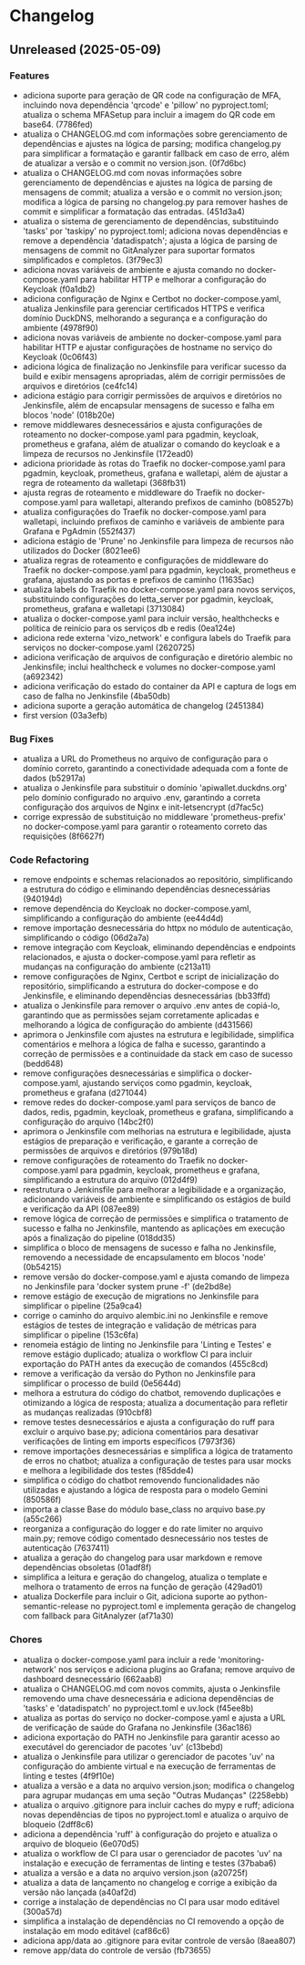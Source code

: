 # Changelog

## Unreleased (2025-05-09)

### Features

* adiciona suporte para geração de QR code na configuração de MFA, incluindo nova dependência 'qrcode' e 'pillow' no pyproject.toml; atualiza o schema MFASetup para incluir a imagem do QR code em base64. (7786fed)
* atualiza o CHANGELOG.md com informações sobre gerenciamento de dependências e ajustes na lógica de parsing; modifica changelog.py para simplificar a formatação e garantir fallback em caso de erro, além de atualizar a versão e o commit no version.json. (0f7d6bc)
* atualiza o CHANGELOG.md com novas informações sobre gerenciamento de dependências e ajustes na lógica de parsing de mensagens de commit; atualiza a versão e o commit no version.json; modifica a lógica de parsing no changelog.py para remover hashes de commit e simplificar a formatação das entradas. (451d3a4)
* atualiza o sistema de gerenciamento de dependências, substituindo 'tasks' por 'taskipy' no pyproject.toml; adiciona novas dependências e remove a dependência 'datadispatch'; ajusta a lógica de parsing de mensagens de commit no GitAnalyzer para suportar formatos simplificados e completos. (3f79ec3)
* adiciona novas variáveis de ambiente e ajusta comando no docker-compose.yaml para habilitar HTTP e melhorar a configuração do Keycloak (f0a1db2)
* adiciona configuração de Nginx e Certbot no docker-compose.yaml, atualiza Jenkinsfile para gerenciar certificados HTTPS e verifica domínio DuckDNS, melhorando a segurança e a configuração do ambiente (4978f90)
* adiciona novas variáveis de ambiente no docker-compose.yaml para habilitar HTTP e ajustar configurações de hostname no serviço do Keycloak (0c06f43)
* adiciona lógica de finalização no Jenkinsfile para verificar sucesso da build e exibir mensagens apropriadas, além de corrigir permissões de arquivos e diretórios (ce4fc14)
* adiciona estágio para corrigir permissões de arquivos e diretórios no Jenkinsfile, além de encapsular mensagens de sucesso e falha em blocos 'node' (018b20e)
* remove middlewares desnecessários e ajusta configurações de roteamento no docker-compose.yaml para pgadmin, keycloak, prometheus e grafana, além de atualizar o comando do keycloak e a limpeza de recursos no Jenkinsfile (172ead0)
* adiciona prioridade às rotas do Traefik no docker-compose.yaml para pgadmin, keycloak, prometheus, grafana e walletapi, além de ajustar a regra de roteamento da walletapi (368fb31)
* ajusta regras de roteamento e middleware do Traefik no docker-compose.yaml para walletapi, alterando prefixos de caminho (b08527b)
* atualiza configurações do Traefik no docker-compose.yaml para walletapi, incluindo prefixos de caminho e variáveis de ambiente para Grafana e PgAdmin (552f437)
* adiciona estágio de 'Prune' no Jenkinsfile para limpeza de recursos não utilizados do Docker (8021ee6)
* atualiza regras de roteamento e configurações de middleware do Traefik no docker-compose.yaml para pgadmin, keycloak, prometheus e grafana, ajustando as portas e prefixos de caminho (11635ac)
* atualiza labels do Traefik no docker-compose.yaml para novos serviços, substituindo configurações do letta_server por pgadmin, keycloak, prometheus, grafana e walletapi (3713084)
* atualiza o docker-compose.yaml para incluir versão, healthchecks e política de reinício para os serviços db e redis (0ea124e)
* adiciona rede externa 'vizo_network' e configura labels do Traefik para serviços no docker-compose.yaml (2620725)
* adiciona verificação de arquivos de configuração e diretório alembic no Jenkinsfile; inclui healthcheck e volumes no docker-compose.yaml (a692342)
* adiciona verificação do estado do container da API e captura de logs em caso de falha no Jenkinsfile (4ba50db)
* adiciona suporte a geração automática de changelog (2451384)
* first version (03a3efb)

### Bug Fixes

* atualiza a URL do Prometheus no arquivo de configuração para o domínio correto, garantindo a conectividade adequada com a fonte de dados (b52917a)
* atualiza o Jenkinsfile para substituir o domínio 'apiwallet.duckdns.org' pelo domínio configurado no arquivo .env, garantindo a correta configuração dos arquivos de Nginx e init-letsencrypt (d7fac5c)
* corrige expressão de substituição no middleware 'prometheus-prefix' no docker-compose.yaml para garantir o roteamento correto das requisições (8f6627f)

### Code Refactoring

* remove endpoints e schemas relacionados ao repositório, simplificando a estrutura do código e eliminando dependências desnecessárias (940194d)
* remove dependência do Keycloak no docker-compose.yaml, simplificando a configuração do ambiente (ee44d4d)
* remove importação desnecessária do httpx no módulo de autenticação, simplificando o código (06d2a7a)
* remove integração com Keycloak, eliminando dependências e endpoints relacionados, e ajusta o docker-compose.yaml para refletir as mudanças na configuração do ambiente (c213a11)
* remove configurações de Nginx, Certbot e script de inicialização do repositório, simplificando a estrutura do docker-compose e do Jenkinsfile, e eliminando dependências desnecessárias (bb33ffd)
* atualiza o Jenkinsfile para remover o arquivo .env antes de copiá-lo, garantindo que as permissões sejam corretamente aplicadas e melhorando a lógica de configuração do ambiente (d431566)
* aprimora o Jenkinsfile com ajustes na estrutura e legibilidade, simplifica comentários e melhora a lógica de falha e sucesso, garantindo a correção de permissões e a continuidade da stack em caso de sucesso (bedd648)
* remove configurações desnecessárias e simplifica o docker-compose.yaml, ajustando serviços como pgadmin, keycloak, prometheus e grafana (d271044)
* remove redes do docker-compose.yaml para serviços de banco de dados, redis, pgadmin, keycloak, prometheus e grafana, simplificando a configuração do arquivo (14bc2f0)
* aprimora o Jenkinsfile com melhorias na estrutura e legibilidade, ajusta estágios de preparação e verificação, e garante a correção de permissões de arquivos e diretórios (979b18d)
* remove configurações de roteamento do Traefik no docker-compose.yaml para pgadmin, keycloak, prometheus e grafana, simplificando a estrutura do arquivo (012d4f9)
* reestrutura o Jenkinsfile para melhorar a legibilidade e a organização, adicionando variáveis de ambiente e simplificando os estágios de build e verificação da API (087ee89)
* remove lógica de correção de permissões e simplifica o tratamento de sucesso e falha no Jenkinsfile, mantendo as aplicações em execução após a finalização do pipeline (018dd35)
* simplifica o bloco de mensagens de sucesso e falha no Jenkinsfile, removendo a necessidade de encapsulamento em blocos 'node' (0b54215)
* remove versão do docker-compose.yaml e ajusta comando de limpeza no Jenkinsfile para 'docker system prune -f' (de2bd8e)
* remove estágio de execução de migrations no Jenkinsfile para simplificar o pipeline (25a9ca4)
* corrige o caminho do arquivo alembic.ini no Jenkinsfile e remove estágios de testes de integração e validação de métricas para simplificar o pipeline (153c6fa)
* renomeia estágio de linting no Jenkinsfile para 'Linting e Testes' e remove estágio duplicado; atualiza o workflow CI para incluir exportação do PATH antes da execução de comandos (455c8cd)
* remove a verificação da versão do Python no Jenkinsfile para simplificar o processo de build (0e5644d)
* melhora a estrutura do código do chatbot, removendo duplicações e otimizando a lógica de resposta; atualiza a documentação para refletir as mudanças realizadas (910cbf8)
* remove testes desnecessários e ajusta a configuração do ruff para excluir o arquivo base.py; adiciona comentários para desativar verificações de linting em imports específicos (7973f36)
* remove importações desnecessárias e simplifica a lógica de tratamento de erros no chatbot; atualiza a configuração de testes para usar mocks e melhora a legibilidade dos testes (f85dde4)
* simplifica o código do chatbot removendo funcionalidades não utilizadas e ajustando a lógica de resposta para o modelo Gemini (850586f)
* importa a classe Base do módulo base_class no arquivo base.py (a55c266)
* reorganiza a configuração do logger e do rate limiter no arquivo main.py; remove código comentado desnecessário nos testes de autenticação (7637411)
* atualiza a geração do changelog para usar markdown e remove dependências obsoletas (01adf8f)
* simplifica a leitura e geração do changelog, atualiza o template e melhora o tratamento de erros na função de geração (429ad01)
* atualiza Dockerfile para incluir o Git, adiciona suporte ao python-semantic-release no pyproject.toml e implementa geração de changelog com fallback para GitAnalyzer (af71a30)

### Chores

* atualiza o docker-compose.yaml para incluir a rede 'monitoring-network' nos serviços e adiciona plugins ao Grafana; remove arquivo de dashboard desnecessário (662aab8)
* atualiza o CHANGELOG.md com novos commits, ajusta o Jenkinsfile removendo uma chave desnecessária e adiciona dependências de 'tasks' e 'datadispatch' no pyproject.toml e uv.lock (f45ee8b)
* atualiza as portas do serviço no docker-compose.yaml e ajusta a URL de verificação de saúde do Grafana no Jenkinsfile (36ac186)
* adiciona exportação do PATH no Jenkinsfile para garantir acesso ao executável do gerenciador de pacotes 'uv' (c13bebd)
* atualiza o Jenkinsfile para utilizar o gerenciador de pacotes 'uv' na configuração do ambiente virtual e na execução de ferramentas de linting e testes (4f9f10e)
* atualiza a versão e a data no arquivo version.json; modifica o changelog para agrupar mudanças em uma seção "Outras Mudanças" (2258ebb)
* atualiza o arquivo .gitignore para incluir caches do mypy e ruff; adiciona novas dependências de tipos no pyproject.toml e atualiza o arquivo de bloqueio (2dff8c6)
* adiciona a dependência 'ruff' à configuração do projeto e atualiza o arquivo de bloqueio (6e070d5)
* atualiza o workflow de CI para usar o gerenciador de pacotes 'uv' na instalação e execução de ferramentas de linting e testes (37baba6)
* atualiza a versão e a data no arquivo version.json (a20725f)
* atualiza a data de lançamento no changelog e corrige a exibição da versão não lançada (a40af2d)
* corrige a instalação de dependências no CI para usar modo editável (300a57d)
* simplifica a instalação de dependências no CI removendo a opção de instalação em modo editável (caf86c6)
* adiciona app/data ao .gitignore para evitar controle de versão (8aea807)
* remove app/data do controle de versão (fb73655)

